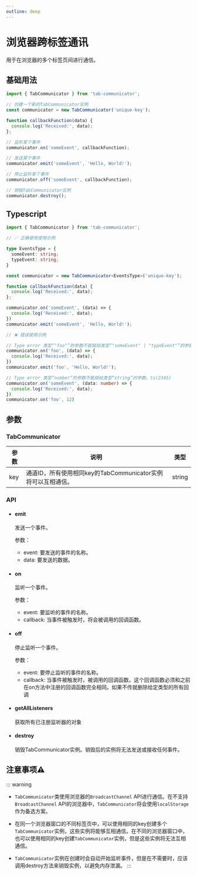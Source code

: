 ```yaml
---
outline: deep
---
```


# 浏览器跨标签通讯

用于在浏览器的多个标签页间进行通信。

## 基础用法

``` js
import { TabCommunicator } from 'tab-communicator';

// 创建一个新的TabCommunicator实例
const communicator = new TabCommunicator('unique-key');

function callbackFunction(data) {
  console.log('Received:', data);
};

// 监听某个事件
communicator.on('someEvent', callbackFunction);

// 发送某个事件
communicator.emit('someEvent', 'Hello, World!');

// 停止监听某个事件
communicator.off('someEvent', callbackFunction);

// 销毁TabCommunicator实例
communicator.destroy();
```

## Typescript

``` ts
import { TabCommunicator } from 'tab-communicator';

// ✅ 正确使用使用示例

type EventsType = {
  someEvent: string;
  typeEvent: string;
}

const communicator = new TabCommunicator<EventsType>('unique-key');

function callbackFunction(data) {
  console.log('Received:', data);
};

communicator.on('someEvent', (data) => {
  console.log('Received:', data);
})
communicator.emit('someEvent', 'Hello, World!');

// ❌ 错误使用示例

// Type error 类型“"foo"”的参数不能赋给类型“"someEvent" | "typeEvent"”的参数。ts(2345)
communicator.on('foo', (data) => {
  console.log('Received:', data);
})
communicator.emit('foo', 'Hello, World!');

// Type error 类型“number”的参数不能赋给类型“string”的参数。ts(2345)
communicator.on('someEvent', (data: number) => {
  console.log('Received:', data);
})
communicator.on('foo', 12)

```

## 参数

### TabCommunicator

参数 | 说明 | 类型
---------|----------|---------
key | 通道ID，所有使用相同key的TabCommunicator实例将可以互相通信。 | string

### API

- #### emit

  发送一个事件。

  参数：

  - event: 要发送的事件的名称。
  - data: 要发送的数据。

- #### on

  监听一个事件。

  参数：

  - event: 要监听的事件的名称。
  - callback: 当事件被触发时，将会被调用的回调函数。

- #### off

  停止监听一个事件。

  参数：

  - event: 要停止监听的事件的名称。
  - callback: 当事件被触发时，被调用的回调函数。这个回调函数必须和之前在on方法中注册的回调函数完全相同。如果不传就删除给定类型的所有回调

- #### getAllListeners

  获取所有已注册监听器的对象

- #### destroy

  销毁TabCommunicator实例。销毁后的实例将无法发送或接收任何事件。

## 注意事项⚠️

::: warning

- `TabCommunicator`类使用浏览器的`BroadcastChannel` API进行通信。在不支持`BroadcastChannel` API的浏览器中，`TabCommunicator`将会使用`localStorage`作为备选方案。

- 在同一个浏览器窗口的不同标签页中，可以使用相同的key创建多个`TabCommunicator`实例，这些实例将能够互相通信。在不同的浏览器窗口中，也可以使用相同的key创建`TabCommunicator`实例，但是这些实例将无法互相通信。

- `TabCommunicator`实例在创建时会自动开始监听事件，但是在不需要时，应该调用destroy方法来销毁实例，以避免内存泄漏。
:::
